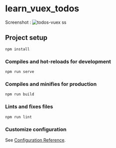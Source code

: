 # learn_vuex_todos
Screenshot :
![todos-vuex ss](https://user-images.githubusercontent.com/30944414/100562303-da894800-32ed-11eb-8c9a-4c25fbf270a8.png)

## Project setup
```
npm install
```

### Compiles and hot-reloads for development
```
npm run serve
```

### Compiles and minifies for production
```
npm run build
```

### Lints and fixes files
```
npm run lint
```

### Customize configuration
See [Configuration Reference](https://cli.vuejs.org/config/).
